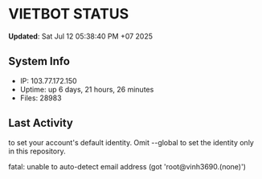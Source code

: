 # VIETBOT STATUS
**Updated**: Sat Jul 12 05:38:40 PM +07 2025

## System Info
- IP: 103.77.172.150
- Uptime: up 6 days, 21 hours, 26 minutes
- Files: 28983

## Last Activity

to set your account's default identity.
Omit --global to set the identity only in this repository.

fatal: unable to auto-detect email address (got 'root@vinh3690.(none)')
